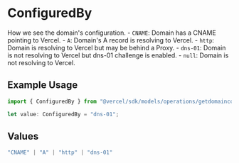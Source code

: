 # ConfiguredBy

How we see the domain's configuration. - `CNAME`: Domain has a CNAME pointing to Vercel. - `A`: Domain's A record is resolving to Vercel. - `http`: Domain is resolving to Vercel but may be behind a Proxy. - `dns-01`: Domain is not resolving to Vercel but dns-01 challenge is enabled. - `null`: Domain is not resolving to Vercel.

## Example Usage

```typescript
import { ConfiguredBy } from "@vercel/sdk/models/operations/getdomainconfig.js";

let value: ConfiguredBy = "dns-01";
```

## Values

```typescript
"CNAME" | "A" | "http" | "dns-01"
```